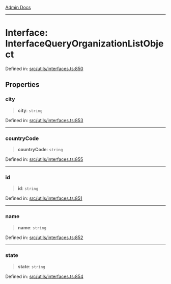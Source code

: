 [Admin Docs](/)

***

# Interface: InterfaceQueryOrganizationListObject

Defined in: [src/utils/interfaces.ts:850](https://github.com/PalisadoesFoundation/talawa-admin/blob/main/src/utils/interfaces.ts#L850)

## Properties

### city

> **city**: `string`

Defined in: [src/utils/interfaces.ts:853](https://github.com/PalisadoesFoundation/talawa-admin/blob/main/src/utils/interfaces.ts#L853)

***

### countryCode

> **countryCode**: `string`

Defined in: [src/utils/interfaces.ts:855](https://github.com/PalisadoesFoundation/talawa-admin/blob/main/src/utils/interfaces.ts#L855)

***

### id

> **id**: `string`

Defined in: [src/utils/interfaces.ts:851](https://github.com/PalisadoesFoundation/talawa-admin/blob/main/src/utils/interfaces.ts#L851)

***

### name

> **name**: `string`

Defined in: [src/utils/interfaces.ts:852](https://github.com/PalisadoesFoundation/talawa-admin/blob/main/src/utils/interfaces.ts#L852)

***

### state

> **state**: `string`

Defined in: [src/utils/interfaces.ts:854](https://github.com/PalisadoesFoundation/talawa-admin/blob/main/src/utils/interfaces.ts#L854)

